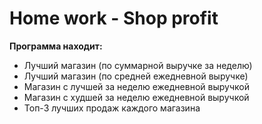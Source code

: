# Home work - Shop profit

**Программа находит:**

- Лучший магазин (по суммарной выручке за неделю)
- Лучший магазин (по средней ежедневной выручке)
- Магазин с лучшей за неделю ежедневной выручкой
- Магазин с худшей за неделю ежедневной выручкой
- Топ-3 лучших продаж каждого магазина